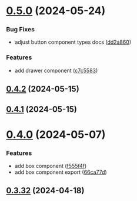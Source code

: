 # [0.5.0](https://github.com/alancleyton/awesome-ui/compare/v0.4.2...v0.5.0) (2024-05-24)


### Bug Fixes

* adjust button component types docs ([dd2a860](https://github.com/alancleyton/awesome-ui/commit/dd2a8606a0dc5ccd528dfaec9e250851264afdfc))


### Features

* add drawer component ([c7c5583](https://github.com/alancleyton/awesome-ui/commit/c7c5583ed20b95d0d391767a25d6539fd0192957))



## [0.4.2](https://github.com/alancleyton/awesome-ui/compare/v0.4.1...v0.4.2) (2024-05-15)



## [0.4.1](https://github.com/alancleyton/awesome-ui/compare/v0.4.0...v0.4.1) (2024-05-15)



# [0.4.0](https://github.com/alancleyton/awesome-ui/compare/v0.3.32...v0.4.0) (2024-05-07)


### Features

* add box component ([f555f4f](https://github.com/alancleyton/awesome-ui/commit/f555f4f92b868757ad62cf32e783cdec5fdb4a2c))
* add box component export ([66ca77d](https://github.com/alancleyton/awesome-ui/commit/66ca77d4eedcf19940aff9e4d53e5589906d62b5))



## [0.3.32](https://github.com/alancleyton/awesome-ui/compare/v0.3.31...v0.3.32) (2024-04-18)



